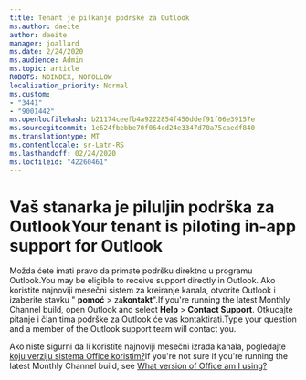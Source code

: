 ```yaml
---
title: Tenant je pilkanje podrške za Outlook
ms.author: daeite
author: daeite
manager: joallard
ms.date: 2/24/2020
ms.audience: Admin
ms.topic: article
ROBOTS: NOINDEX, NOFOLLOW
localization_priority: Normal
ms.custom:
- "3441"
- "9001442"
ms.openlocfilehash: b21174ceefb4a9222854f450ddef91f06e39157e
ms.sourcegitcommit: 1e624fbebbe70f064cd24e3347d70a75caedf840
ms.translationtype: MT
ms.contentlocale: sr-Latn-RS
ms.lasthandoff: 02/24/2020
ms.locfileid: "42260461"
---
```

# <a name="your-tenant-is-piloting-in-app-support-for-outlook"></a><span data-ttu-id="1fb37-102">Vaš stanarka je piluljin podrška za Outlook</span><span class="sxs-lookup"><span data-stu-id="1fb37-102">Your tenant is piloting in-app support for Outlook</span></span>

<span data-ttu-id="1fb37-103">Možda ćete imati pravo da primate podršku direktno u programu Outlook.</span><span class="sxs-lookup"><span data-stu-id="1fb37-103">You may be eligible to receive support directly in Outlook.</span></span> <span data-ttu-id="1fb37-104">Ako koristite najnoviji mesečni sistem za kreiranje kanala, otvorite Outlook i izaberite stavku " **pomoć** > za**kontakt**".</span><span class="sxs-lookup"><span data-stu-id="1fb37-104">If you're running the latest Monthly Channel build, open Outlook and select **Help** > **Contact Support**.</span></span> <span data-ttu-id="1fb37-105">Otkucajte pitanje i član tima podrške za Outlook će vas kontaktirati.</span><span class="sxs-lookup"><span data-stu-id="1fb37-105">Type your question and a member of the Outlook support team will contact you.</span></span>

<span data-ttu-id="1fb37-106">Ako niste sigurni da li koristite najnoviji mesečni izrada kanala, pogledajte [koju verziju sistema Office koristim?](https://support.office.com/article/932788B8-A3CE-44BF-BB09-E334518B8B19)</span><span class="sxs-lookup"><span data-stu-id="1fb37-106">If you're not sure if you're running the latest Monthly Channel build, see [What version of Office am I using?](https://support.office.com/article/932788B8-A3CE-44BF-BB09-E334518B8B19)</span></span>